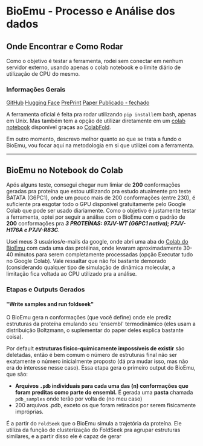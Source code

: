 # BioEmu - Processo e Análise dos dados

## Onde Encontrar e Como Rodar

Como o objetivo é testar a ferramenta, rodei sem conectar em nenhum servidor externo, usando apenas o colab notebook e o limite diário de utilização de CPU do mesmo. 

### Informações Gerais
[GitHub](https://github.com/microsoft/bioemu)
[Hugging Face](https://huggingface.co/microsoft/bioemu)
[PrePrint](https://www.biorxiv.org/content/10.1101/2024.12.05.626885v2)
[Paper Publicado - fechado](https://www.science.org/doi/abs/10.1126/science.adv9817)

A ferramenta oficial é feita pra rodar utilizando `pip install`em bash, apenas em Unix. Mas também tem a opção de utilizar diretamente em um [colab notebook](https://colab.research.google.com/github/sokrypton/ColabFold/blob/main/BioEmu.ipynb) disponível graças ao 
[ColabFold](https://github.com/sokrypton/ColabFold). 

Em outro momento, descrevo melhor quanto ao que se trata a fundo o BioEmu, vou focar aqui na metodologia em si que utilizei com a ferramenta. 

--- 

## BioEmu no Notebook do Colab 

Após alguns teste, consegui chegar num limiar de **200** conformações geradas pra proteína que estou utilizando pra estudo atualmente pro teste BATATA (G6PC1), onde um pouco mais de
200 conformações (entre 230), é suficiente pra esgotar todo o GPU disponível gratuitamente pelo Google Colab que pode ser usado diariamente. Como o objetivo é justamente testar a 
ferramenta, optei por seguir a análise com o BioEmu com o padrão de **200** conformações pra ***3 PROTEÍNAS: 97JV-WT (G6PC1 nativa); P7JV-H176A e P7JV-R83C***. 

Usei meus 3 usuários/e-mails da google, onde abri uma aba do [Colab do BioEmu]() com cada uma das protéinas, onde levaram aproximadamente 30-40 minutos para serem completamente processadas
(opção Executar tudo no Google Colab). Vale ressaltar que não foi bastante demorado (considerando qualquer tipo de simulação de dinâmica molecular, a limitação fica voltada ao CPU
utilizado pra a análise. 

### Etapas e Outputs Gerados

#### "Write samples and run foldseek" 

O BioEmu gera n conformações (que você define) onde ele prediz estruturas da proteína emulando seu 'ensembl' termodinâmico (eles usam a distribuição Boltzmann, o suplementar do paper deles 
explica bastante coisa). 

Por default **estruturas fisico-quimicamente impossíveis de existir** são deletadas, então é bem comum o número de estruturas final não ser exatamente o número inicialmente proposto
(dá pra mudar isso, mas não era do interesse nesse caso). Essa etapa gera o primeiro output do BioEmu, que são: 

- **Arquivos `.pdb` individuais para cada uma das (n) conformações que foram preditas como parte do ensembl.** É gerada uma **pasta** chamada `pdb_samples` onde terão por volta de (no meu caso)
- 200 arquivos .pdb, exceto os que foram retirados por serem fisicamente impróprias. 

É a partir do `FoldSeek` que o BioEmu simula a trajetória da proteína. Ele utiliza da função de clusterização do FoldSeek pra agrupar estruturas similares, e a partir disso ele é
capaz de gerar 


